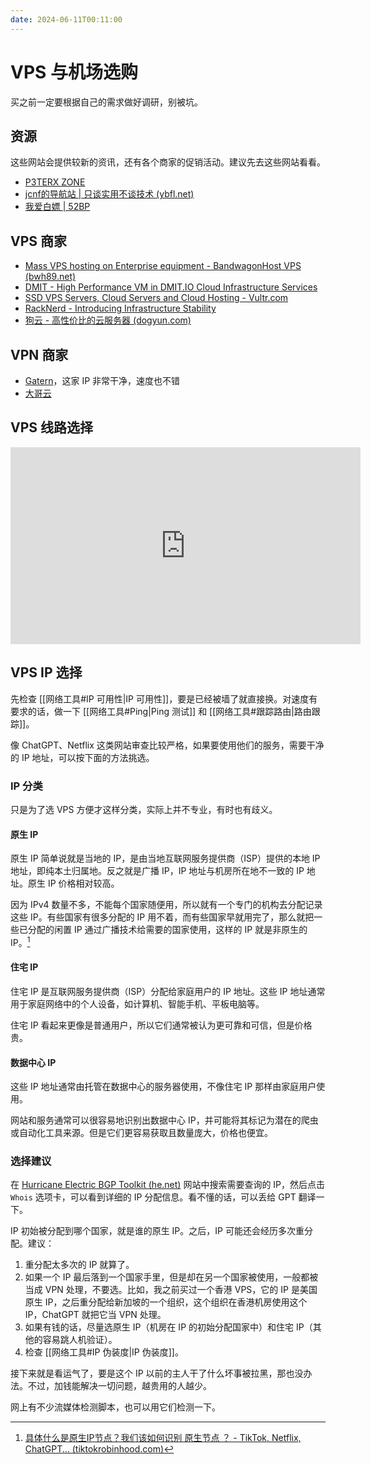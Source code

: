 ```yaml
---
date: 2024-06-11T00:11:00
---
```


# VPS 与机场选购

买之前一定要根据自己的需求做好调研，别被坑。

## 资源

这些网站会提供较新的资讯，还有各个商家的促销活动。建议先去这些网站看看。

- [P3TERX ZONE](https://p3terx.com/)
- [jcnf的导航站 | 只谈实用不谈技术 (ybfl.net)](https://ybfl.net/)
- [我爱白嫖 | 52BP](https://52bp.org/index.html)

## VPS 商家

- [Mass VPS hosting on Enterprise equipment - BandwagonHost VPS (bwh89.net)](https://bwh89.net/)
- [DMIT - High Performance VM in DMIT.IO Cloud Infrastructure Services](https://www.dmit.io/)
- [SSD VPS Servers, Cloud Servers and Cloud Hosting - Vultr.com](https://www.vultr.com/)
- [RackNerd - Introducing Infrastructure Stability](https://www.racknerd.com/)
- [狗云 - 高性价比的云服务器 (dogyun.com)](https://www.dogyun.com/)

## VPN 商家

- [Gatern](https://shuttle.gt-all.com/)，这家 IP 非常干净，速度也不错
- [大哥云](https://www.dageyun.net/)

## VPS 线路选择

<div class="responsive-video-container">
    <iframe width="560" height="315" src="https://www.youtube.com/embed/x6B5JEwXSEg?si=3RbF_rTjo1hTmvcr" title="YouTube video player" frameborder="0" allow="accelerometer; autoplay; clipboard-write; encrypted-media; gyroscope; picture-in-picture; web-share" referrerpolicy="strict-origin-when-cross-origin" allowfullscreen></iframe>
</div>

## VPS IP 选择

先检查 [[网络工具#IP 可用性|IP 可用性]]，要是已经被墙了就直接换。对速度有要求的话，做一下 [[网络工具#Ping|Ping 测试]] 和 [[网络工具#跟踪路由|路由跟踪]]。

像 ChatGPT、Netflix 这类网站审查比较严格，如果要使用他们的服务，需要干净的 IP 地址，可以按下面的方法挑选。

### IP 分类

只是为了选 VPS 方便才这样分类，实际上并不专业，有时也有歧义。

#### 原生 IP

原生 IP 简单说就是当地的 IP，是由当地互联网服务提供商（ISP）提供的本地 IP 地址，即纯本土归属地。反之就是广播 IP，IP 地址与机房所在地不一致的 IP 地址。原生 IP 价格相对较高。

因为 IPv4 数量不多，不能每个国家随便用，所以就有一个专门的机构去分配记录这些 IP。有些国家有很多分配的 IP 用不着，而有些国家早就用完了，那么就把一些已分配的闲置 IP 通过广播技术给需要的国家使用，这样的 IP 就是非原生的 IP。[^1]

#### 住宅 IP

住宅 IP 是互联网服务提供商（ISP）分配给家庭用户的 IP 地址。这些 IP 地址通常用于家庭网络中的个人设备，如计算机、智能手机、平板电脑等。

住宅 IP 看起来更像是普通用户，所以它们通常被认为更可靠和可信，但是价格贵。

#### 数据中心 IP

这些 IP 地址通常由托管在数据中心的服务器使用，不像住宅 IP 那样由家庭用户使用。

网站和服务通常可以很容易地识别出数据中心 IP，并可能将其标记为潜在的爬虫或自动化工具来源。但是它们更容易获取且数量庞大，价格也便宜。

### 选择建议

在 [Hurricane Electric BGP Toolkit (he.net)](https://bgp.he.net/) 网站中搜索需要查询的 IP，然后点击 `Whois` 选项卡，可以看到详细的 IP 分配信息。看不懂的话，可以丢给 GPT 翻译一下。

IP 初始被分配到哪个国家，就是谁的原生 IP。之后，IP 可能还会经历多次重分配。建议：

1. 重分配太多次的 IP 就算了。
2. 如果一个 IP 最后落到一个国家手里，但是却在另一个国家被使用，一般都被当成 VPN 处理，不要选。比如，我之前买过一个香港 VPS，它的 IP 是美国原生 IP，之后重分配给新加坡的一个组织，这个组织在香港机房使用这个 IP，ChatGPT 就把它当 VPN 处理。
3. 如果有钱的话，尽量选原生 IP（机房在 IP 的初始分配国家中）和住宅 IP（其他的容易跳人机验证）。
4. 检查 [[网络工具#IP 伪装度|IP 伪装度]]。

接下来就是看运气了，要是这个 IP 以前的主人干了什么坏事被拉黑，那也没办法。不过，加钱能解决一切问题，越贵用的人越少。

网上有不少流媒体检测脚本，也可以用它们检测一下。

[^1]: [具体什么是原生IP节点？我们该如何识别 原生节点 ？ - TikTok, Netflix, ChatGPT... (tiktokrobinhood.com)](https://tiktokrobinhood.com/%e5%85%b7%e4%bd%93%e4%bb%80%e4%b9%88%e6%98%af%e5%8e%9f%e7%94%9fip%e8%8a%82%e7%82%b9%ef%bc%9f%e6%88%91%e4%bb%ac%e8%af%a5%e5%a6%82%e4%bd%95%e8%af%86%e5%88%ab%ef%bc%9f/)
